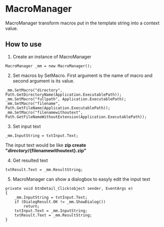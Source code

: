 # MacroManager
MacroManager transform macros put in the template string into a context value.

## How to use
1. Create an instance of MacroManager
```
MacroManager _mm = new MacroManager();
```
2. Set macros by SetMacro. First argument is the name of macro and second argument is its value.
```
_mm.SetMacro("directory", Path.GetDirectoryName(Application.ExecutablePath));
_mm.SetMacro("fullpath", Application.ExecutablePath);
_mm.SetMacro("filename", Path.GetFileName(Application.ExecutablePath));
_mm.SetMacro("filenamewithoutext", Path.GetFileNameWithoutExtension(Application.ExecutablePath));
```

3. Set input text
```
_mm.InputString = txtInput.Text;
```
The input text would be like **zip create "${directory}/${filenamewithoutext}.zip"**

4. Get resulted text
```
txtResult.Text = _mm.ResultString;
```

5. MacroManager can show a dialogbox to easyly edit the input text
```
private void btnDetail_Click(object sender, EventArgs e)
{
    _mm.InputString = txtInput.Text;
    if (DialogResult.OK != _mm.ShowDialog())
        return;
    txtInput.Text = _mm.InputString;
    txtResult.Text = _mm.ResultString;
}
```

